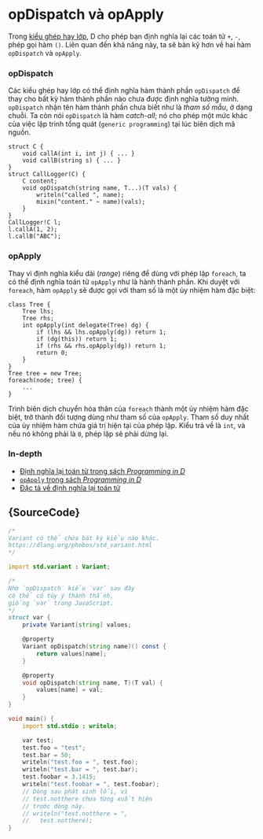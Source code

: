 # opDispatch và opApply

Trong [kiểu ghép hay lớp](https://dlang.org/spec/operatoroverloading.html),
D cho phép bạn định nghĩa lại các toán tử
`+`, `-`, phép gọi hàm `()`. Liên quan đến khả năng này, ta sẽ bàn kỹ hơn
về hai hàm `opDispatch` và `opApply`.

### opDispatch

Các kiểu ghép hay lớp có thể định nghĩa hàm thành phần `opDispatch`
để thay cho bất kỳ hàm thành phần nào chưa được định nghĩa tường minh.
`opDispatch` nhận tên hàm thành phần chưa biết như là _tham số mẫu_, ở dạng chuỗi.
Ta còn nói `opDispatch` là hàm *catch-all*; nó cho phép một mức khác
của việc lập trình tổng quát (`generic programming`) tại lúc biên dịch mã nguồn.

    struct C {
        void callA(int i, int j) { ... }
        void callB(string s) { ... }
    }
    struct CallLogger(C) {
        C content;
        void opDispatch(string name, T...)(T vals) {
            writeln("called ", name);
            mixin("content." ~ name)(vals);
        }
    }
    CallLogger!C l;
    l.callA(1, 2);
    l.callB("ABC");

### opApply

Thay vì định nghĩa kiểu dải (*range*) riêng để dùng với phép lặp `foreach`,
ta có thể định nghĩa toán tử `opApply` như là hành thành phần. Khi duyệt
với `foreach`, hàm `opApply` sẽ được gọi với tham số là một ủy nhiệm hàm đặc biệt:

    class Tree {
        Tree lhs;
        Tree rhs;
        int opApply(int delegate(Tree) dg) {
            if (lhs && lhs.opApply(dg)) return 1;
            if (dg(this)) return 1;
            if (rhs && rhs.opApply(dg)) return 1;
            return 0;
        }
    }
    Tree tree = new Tree;
    foreach(node; tree) {
        ...
    }

Trình biên dịch chuyển hóa thân của `foreach` thành một ủy nhiệm hàm đặc biệt,
trở thành đối tượng dùng như tham số của `opApply`. Tham số duy nhất của
ủy nhiệm hàm chứa giá trị hiện tại của phép lặp. Kiểu trả về là `int`,
và nếu nó không phải là `0`, phép lặp sẽ phải dừng lại.

### In-depth

- [Định nghĩa lại toán tử trong sách _Programming in D_](http://ddili.org/ders/d.en/operator_overloading.html)
- [`opApply` trong sách _Programming in D_](http://ddili.org/ders/d.en/foreach_opapply.html)
- [Đặc tả về định nghĩa lại toán tử](https://dlang.org/spec/operatoroverloading.html)

## {SourceCode}

```d
/*
Variant có thể chứa bát kỳ kiểu nào khác.
https://dlang.org/phobos/std_variant.html
*/

import std.variant : Variant;

/*
Nhờ `opDispatch` kiểu `var` sau đây
có thể có tùy ý thành thầnh,
giống `var` trong JavaScript.
*/
struct var {
    private Variant[string] values;

    @property
    Variant opDispatch(string name)() const {
        return values[name];
    }

    @property
    void opDispatch(string name, T)(T val) {
        values[name] = val;
    }
}

void main() {
    import std.stdio : writeln;

    var test;
    test.foo = "test";
    test.bar = 50;
    writeln("test.foo = ", test.foo);
    writeln("test.bar = ", test.bar);
    test.foobar = 3.1415;
    writeln("test.foobar = ", test.foobar);
    // Dòng sau phát sinh lỗi, vì
    // test.notthere chưa từng xuất hiện
    // trước dòng này.
    // writeln("test.notthere = ",
    //   test.notthere);
}
```
